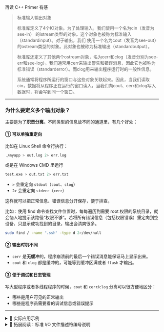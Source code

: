再读 C++ Primer 有感

> 标准输入输出对象
>
> 标准库定义了4个IO对象。为了处理输入，我们使用一个名为cin（发音为see-in） 的istream类型的对象。这个对象也被称为标准输入（standardinput）。对于输出，我们 使用一个名为cout（发音为see-out）的ostream类型的对象。此对象也被称为标准输出（standardoutput）。
>
>标准库还定义了其他两个ostream对象，名为cerr和clog（发音分别为see-err和see-log）。我们通常用cerr来输出警告和错误消息，因此它也被称为 标准错误（standarderror）。而clog用来输出程序运行时的一般性信息。 
>
>系统通常将程序所运行的窗口与这些对象关联起来。因此，当我们读取cin，数据将从程序正在运行的窗口读入，当我们向cout、cerr和clog写入数据时，将会写到同一个窗口。

---

### 为什么要定义多个输出对象？

主要是为了**职责分离**。不同类型的信息放不同的通道里，有几个好处：

#### ① 可以单独重定向

比如在 Linux Shell 命令行执行：

```bash
./myapp > out.log 2> err.log
```

或是在 Windows CMD 里运行

```bash
test.exe > out.txt 2> err.txt
```

* `>` 会重定向 `stdout`（`cout`、`clog`）
* `2>` 会重定向 `stderr`（`cerr`）


这样就可以把正常信息、错误信息分开保存，便于排查。

比如：使用 find 命令查找文件位置时，每每遍历到需要 root 权限的系统目录，就会恼人地提示该路径“权限不够”。若将所有错误信息（包括权限错误）重定向到空设备，只显示成功找到的目录，输出会清爽很多。

```bash
sudo find / -name ".ssh" -type d 2>/dev/null
```

#### ② 输出时机不同

* `cerr` 是**无缓冲**的，程序崩溃前的最后一个错误消息能保证马上显示出来。
* `cout` 和 `clog` 都是缓冲的，可能等到缓冲区满或者 `flush` 才输出。

#### ③ 便于调试和日志管理

写大型程序或者多线程程序的时候，`cout` 和 `cerr`/`clog` 分离可以很方便地区分：

* 哪些是用户可见的正常输出
* 哪些是程序员需要看的调试信息或错误提示

---
<details><summary>📌 实际应用示例</summary>
<p>

```cpp
#include <iostream>
using namespace std;

int main() {
    cout << "程序正常运行中" << endl;
    clog << "日志记录：已经进入主函数" << endl;
    cerr << "错误：文件未找到" << endl;
    return 0;
}
```

运行时：

* `cout` 和 `clog` 一起进标准输出
* `cerr` 直接去标准错误输出

</p>
</details>


<details><summary>📌 拓展阅读：标准 I/O 文件描述符编号说明</summary>
<p>

名称 | 文件描述符编号 | 说明
-- | -- | --
标准输入 stdin | 0 | 一般来自键盘
标准输出 stdout | 1 | 一般到终端/显示器
标准错误 stderr | 2 | 一般到终端/显示器，独立于 stdout

在 Unix-like 系统（Linux、macOS、FreeBSD、OpenBSD…）里，进程启动时就会自动打开 0、1、2 三个文件描述符，分别连接到对应的标准输入输出设备。

* `0` -> `/dev/stdin`
* `1` -> `/dev/stdout`
* `2` -> `/dev/stderr`

虽然 Windows 底层没有 Unix 那种文件描述符（file descriptor）的概念，而是用 **HANDLE** 句柄，但在 C/C++ 标准库（MSVC、MinGW、WSL 等环境）里，为了兼容 POSIX 风格，**C runtime 依然保留了 0、1、2 对应标准输入、输出、错误**。

> 所以在 Windows 上用 `freopen` 或重定向 `1>`、`2>`、`0<` 这些操作也都可以正常工作。

</p>
</details> 